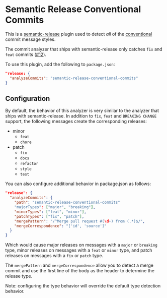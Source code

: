 # Semantic Release Conventional Commits

This is a [semantic-release](https://www.npmjs.com/package/semantic-release)
plugin used to detect _all_ of the [conventional](https://docs.google.com/document/d/1QrDFcIiPjSLDn3EL15IJygNPiHORgU1_OOAqWjiDU5Y/edit) commit message styles.

The commit analyzer that ships with semantic-release only catches `fix` and
`feat` commits ([#12](https://github.com/semantic-release/commit-analyzer/issues/12)).

To use this plugin, add the following to `package.json`:

```json
"release: {
  "analyzeCommits": "semantic-release-conventional-commits"
}
```

## Configuration

By default, the behavior of this analyzer is very similar to the analyzer that
ships with semantic-release. In addition to `fix`, `feat` and `BREAKING CHANGE`
support, the following messages create the corresponding releases:

* minor
  * `feat`
  * `chore`
* patch
  * `fix`
  * `docs`
  * `refactor`
  * `style`
  * `test`

You can also configure additional behavior in package.json as follows:

```json
"release": {
  "analyzeCommits": {
    "path": "semantic-release-conventional-commits"
    "majorTypes": ["major", "breaking"],
    "minorTypes": ["feat", "minor"],
    "patchTypes": ["fix", "patch"],
    "mergePattern": "/^Merge pull request #(\d+) from (.*)$/",
    "mergeCorrespondence": "['id', 'source']"
  }
}
```

Which would cause major releases on messages with a `major` or `breaking` type,
minor releases on messages with a `feat` or `minor` type, and patch releases on
messages with a `fix` or `patch` type.

The `mergePattern` and `mergeCorrespondence` allow you to detect a merge commit
and use the first line of the body as the header to determine the release type.

Note: configuring the type behavior will override the default type detection behavior.

